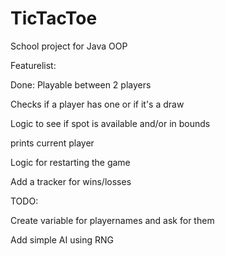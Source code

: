 # TicTacToe
School project for Java OOP

Featurelist:

Done:
Playable between 2 players

Checks if a player has one or if it's a draw

Logic to see if spot is available and/or in bounds

prints current player

Logic for restarting the game

Add a tracker for wins/losses

TODO:

Create variable for playernames and ask for them

Add simple AI using RNG
